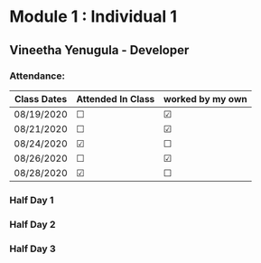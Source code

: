 # Module 1 : Individual 1

## Vineetha Yenugula - Developer

### Attendance:

| Class Dates | Attended In Class | worked by my own |
|----------|-------------|-----------|
| 08/19/2020 |  &#9744;  | &#9745;|
| 08/21/2020 |  &#9744;  | &#9745; |
| 08/24/2020 | &#9745; | &#9744;  |
| 08/26/2020 |  &#9744; | &#9745; |
| 08/28/2020 | &#9745; |  &#9744;  |


### Half Day 1

### Half Day 2

### Half Day 3


